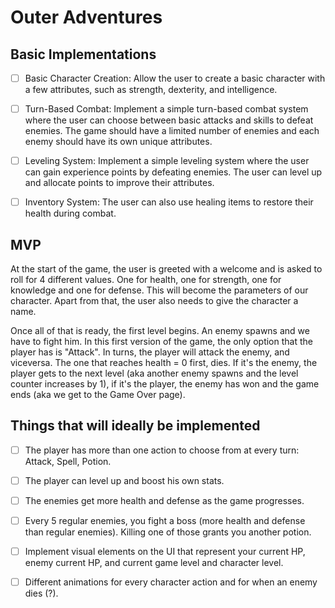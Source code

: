 # Outer Adventures

## Basic Implementations

- [ ] Basic Character Creation: Allow the user to create a basic character with a few attributes, such as strength, dexterity, and intelligence.

- [ ] Turn-Based Combat: Implement a simple turn-based combat system where the user can choose between basic attacks and skills to defeat enemies. The game should have a limited number of enemies and each enemy should have its own unique attributes.

- [ ] Leveling System: Implement a simple leveling system where the user can gain experience points by defeating enemies. The user can level up and allocate points to improve their attributes.

- [ ] Inventory System: The user can also use healing items to restore their health during combat.

## MVP

At the start of the game, the user is greeted with a welcome and is asked to roll for 4 different values. One for health, one for strength, one for knowledge and one for defense. This will become the parameters of our character. Apart from that, the user also needs to give the character a name. 

Once all of that is ready, the first level begins. An enemy spawns and we have to fight him. In this first version of the game, the only option that the player has is "Attack". In turns, the player will attack the enemy, and viceversa. The one that reaches health = 0 first, dies. If it's the enemy, the player gets to the next level (aka another enemy spawns and the level counter increases by 1), if it's the player, the enemy has won and the game ends (aka we get to the
Game Over page).

## Things that will ideally be implemented

- [ ] The player has more than one action to choose from at every turn: Attack, Spell, Potion. 

- [ ] The player can level up and boost his own stats. 

- [ ] The enemies get more health and defense as the game progresses. 

- [ ] Every 5 regular enemies, you fight a boss (more health and defense than regular enemies). Killing one of those grants you another potion. 

- [ ] Implement visual elements on the UI that represent your current HP, enemy current HP, and current game level and character level. 

- [ ] Different animations for every character action and for when an enemy dies (?).